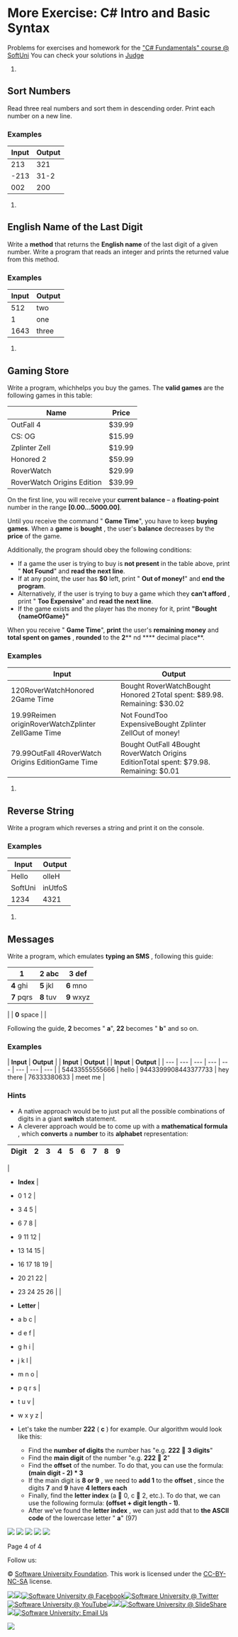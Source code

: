 # More Exercise: C# Intro and Basic Syntax

Problems for exercises and homework for the [&quot;C# Fundamentals&quot; course @ SoftUni](https://softuni.bg/trainings/2363/csharp-fundamentals-may-2019)
You can check your solutions in [Judge](https://judge.softuni.bg/Contests/1453/)

1.
## Sort Numbers

Read three real numbers and sort them in descending order. Print each number on a new line.

### Examples

| **Input** | **Output** |
| --- | --- |
| 213 | 321 |
| -213 | 31-2 |
| 002 | 200 |

1.
## English Name of the Last Digit

Write a **method** that returns the **English name** of the last digit of a given number. Write a program that reads an integer and prints the returned value from this method.

### Examples

| **Input** | **Output** |
| --- | --- |
| 512 | two |
| 1 | one |
| 1643 | three |

1.
## Gaming Store

Write a program, whichhelps you buy the games. The **valid games** are the following games in this table:

| **Name** | **Price** |
| --- | --- |
| OutFall 4 | $39.99 |
| CS: OG | $15.99 |
| Zplinter Zell | $19.99 |
| Honored 2 | $59.99 |
| RoverWatch | $29.99 |
| RoverWatch Origins Edition | $39.99 |

On the first line, you will receive your **current balance** – a **floating-point** number in the range **[0.00…5000.00]**.

Until you receive the command &quot; **Game Time**&quot;, you have to keep **buying games**. When a **game** is **bought** , the user&#39;s **balance** decreases by the **price** of the game.

Additionally, the program should obey the following conditions:

- If a game the user is trying to buy is **not present** in the table above, print &quot; **Not Found**&quot; and **read the next line**.
- If at any point, the user has **$0** left, print &quot; **Out of money!**&quot; and **end the program**.
- Alternatively, if the user is trying to buy a game which they **can&#39;t afford** , print &quot; **Too Expensive**&quot; and **read the next line**.
- If the game exists and the player has the money for it, print **&quot;Bought {nameOfGame}&quot;**

When you receive &quot; **Game Time**&quot;, **print** the user&#39;s **remaining money** and **total spent on games** , **rounded** to the **2**** nd **** decimal place**.

### Examples

| **Input** | **Output** |
| --- | --- |
| 120RoverWatchHonored 2Game Time | Bought RoverWatchBought Honored 2Total spent: $89.98. Remaining: $30.02 |
| 19.99Reimen originRoverWatchZplinter ZellGame Time | Not FoundToo ExpensiveBought Zplinter ZellOut of money! |
| 79.99OutFall 4RoverWatch Origins EditionGame Time | Bought OutFall 4Bought RoverWatch Origins EditionTotal spent: $79.98. Remaining: $0.01 |

1.
## Reverse String

Write a program which reverses a string and print it on the console.

### Examples

| **Input** | **Output** |
| --- | --- |
| Hello | olleH |
| SoftUni | inUtfoS |
| 1234 | 4321 |

1.
## Messages

Write a program, which emulates **typing an SMS** , following this guide:

| **1** | **2** abc | **3** def |
| --- | --- | --- |
| **4** ghi | **5** jkl | **6** mno |
| **7** pqrs | **8** tuv | **9** wxyz |
|
 | **0** space |
 |

Following the guide, **2** becomes &quot; **a**&quot;, **22** becomes &quot; **b**&quot; and so on.

### Examples

| **Input** | **Output** |
 | **Input** | **Output** |
 | **Input** | **Output** |
| --- | --- | --- | --- | --- | --- | --- | --- |
| 54433555555666 | hello | 9443399908443377733 | hey there | 76333380633 | meet me |

### Hints

- A native approach would be to just put all the possible combinations of digits in a giant **switch** statement.
- A cleverer approach would be to come up with a **mathematical formula** , which **converts** a **number** to its **alphabet** representation:

| **Digit** | 2 | 3 | 4 | 5 | 6 | 7 | 8 | 9 |
| --- | --- | --- | --- | --- | --- | --- | --- | --- |
|
  - **Index**
 |
  - 0 1 2
 |
  - 3 4 5
 |
  - 6 7 8
 |
  - 9 11 12
 |
  - 13 14 15
 |
  - 16 17 18 19
 |
  - 20 21 22
 |
  - 23 24 25 26
 |
|
  - **Letter**
 |
  - a b c
 |
  - d e f
 |
  - g h i
 |
  - j k l
 |
  - m n o
 |
  - p q r s
 |
  - t u v
 |
  - w x y z
 |

- Let&#39;s take the number **222** ( **c** ) for example. Our algorithm would look like this:
  - Find the **number of digits** the number has &quot;e.g. **222**  **3 digits**&quot;
  - Find the **main digit** of the number &quot;e.g. **222**  **2**&quot;
  - Find the **offset** of the number. To do that, you can use the formula: **(main digit - 2) \* 3**
  - If the main digit is **8 or 9** , we need to **add 1** to the **offset** , since the digits **7** and **9** have **4 letters each**
  - Finally, find the **letter index** (a  0, c  2, etc.). To do that, we can use the following formula: **(offset + digit length - 1)**.
  - After we&#39;ve found the **letter index** , we can just add that to **the ASCII code** of the lowercase letter &quot; **a**&quot; (97)

[![](RackMultipart20210105-4-8cuae_html_4062ce8ea76a185d.png)](http://softuni.foundation/) ![](RackMultipart20210105-4-8cuae_html_9b0988e43f50c79b.gif) ![](RackMultipart20210105-4-8cuae_html_f746d52952cd7e91.gif) ![](RackMultipart20210105-4-8cuae_html_75bb621a2d054d6e.gif) ![](RackMultipart20210105-4-8cuae_html_8e84094ace6df644.gif)

Page 4 of 4

Follow us:

© [Software University Foundation](http://softuni.foundation/). This work is licensed under the [CC-BY-NC-SA](http://creativecommons.org/licenses/by-nc-sa/4.0/) license.

[![](RackMultipart20210105-4-8cuae_html_f3d5179c0d1f53c.png)](http://softuni.bg/)[![](RackMultipart20210105-4-8cuae_html_4b9dbb17ee958b46.png)](http://softuni.foundation/)[![Software University @ Facebook](RackMultipart20210105-4-8cuae_html_94be3df36d913358.png)](http://facebook.com/SoftwareUniversity)[![Software University @ Twitter](RackMultipart20210105-4-8cuae_html_ff9c629b0a21eb6b.png)](http://twitter.com/softunibg)[![Software University @ YouTube](RackMultipart20210105-4-8cuae_html_7db86a748da0e575.png)](http://youtube.com/SoftwareUniversity)[![](RackMultipart20210105-4-8cuae_html_a9d346b26d97741d.png)](http://plus.google.com/+SoftuniBg/)[![](RackMultipart20210105-4-8cuae_html_9758e785eadf0cc.png)](https://www.linkedin.com/school/3529173/)[![Software University @ SlideShare](RackMultipart20210105-4-8cuae_html_4719811fa6babb65.png)](http://slideshare.net/softwareuniversity)[![](RackMultipart20210105-4-8cuae_html_660141fbd6d8d4a8.png)](http://github.com/softuni)[![Software University: Email Us](RackMultipart20210105-4-8cuae_html_d7fa82ab7332f3fa.png)](mailto:university@softuni.bg)

 ![](RackMultipart20210105-4-8cuae_html_3e71ea613f294223.png)